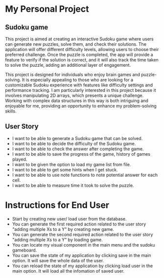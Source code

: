 # My Personal Project

## Sudoku game
This project is aimed at creating an interactive Sudoku game where users can generate new puzzles, solve them, and check their solutions. The application will offer different difficulty levels, allowing users to choose their preferred challenge. Once the puzzle is completed, the app will provide a feature to verify if the solution is correct, and it will also track the time taken to solve the puzzle, adding an additional layer of engagement.

This project is designed for individuals who enjoy brain games and puzzle-solving. It is especially appealing to those who are looking for a customizable Sudoku experience with features like difficulty settings and performance tracking. I am particularly interested in this project because it involves manipulating 2D arrays, which presents a unique challenge. Working with complex data structures in this way is both intriguing and enjoyable for me, providing an opportunity to enhance my problem-solving skills.

## User Story
- I want to be able to generate a Sudoku game that can be solved.
- I want to be able to decide the difficulty of the Sudoku game.
- I want to be able to check the answer after completing the game.
- I want to be able to save the progress of the game, history of games played.
- I want to be given the option to load my game list from file.
- I want to be able to get some hints when I get stuck.
- I want to be able to use note functions to note potential answer for each cell.
- I want to be able to measure time it took to solve the puzzle.


# Instructions for End User
- Start by creating new user/ load user from the database.
- You can generate the first required action related to the user story "adding multiple Xs to a Y" by creating new game.
- You can generate the second required action related to the user story "adding multiple Xs to a Y" by loading game.
- You can locate my visual component in the main menu and the sudoku gameboard.
- You can save the state of my application by clicking save in the main option. It will save the whole data of the user.
- You can reload the state of my application by clicking load user in the main option. It will load all the infomation of saved user.